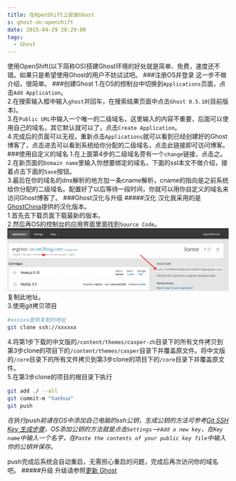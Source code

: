 ```yaml
---
title: 在OpenShift上安装Ghost
s: ghost-on-openshift
date: 2015-04-29 20:29:00
tags:
  - Ghost
---
```

使用OpenShift(以下简称OS)搭建Ghost环境的好处就是简单、免费，速度还不错。如果只是希望使用Ghost的用户不妨试试吧。
###注册OS并登录
这一步不做介绍，很简单。
###创建Ghost
1.在OS的控制台中切换到`Applications`页面，点击`Add Application`。  
2.在搜索输入框中输入`ghost`并回车，在搜索结果页面中点击`Ghost 0.5.10`(目前版本)。  
3.在`Public URL`中输入一个唯一的二级域名，这里输入的内容不重要，后面可以使用自己的域名，其它默认就可以了，点击`Create Application`。  
4.完成后的页面可以无视，重新点击`Applications`就可以看到已经创建好的Ghost博客了，点击进去可以看到系统给你分配的二级域名，点击此链接即可访问博客。
###使用自定义的域名
1.在上面第4步的二级域名旁有一个`change`链接，点击之。  
2.在新页面的`Domain name`里输入你想要绑定的域名，下面的ssl本文不做介绍，接着点击下面的`Save`按钮。  
3.最后在你的域名的dns解析的地方加一条cname解析，cname的指向是之前系统给你分配的二级域名。配置好了以后等待一段时间，你就可以用你自定义的域名来访问Ghost博客了。
###Ghost汉化与升级
#####汉化
汉化我采用的是[GhostChina](http://www.ghostchina.com/)提供的汉化版本。  
1.首先去下载页面下载最新的版本。  
2.然后再OS的控制台的应用界面里面找到`Source Code`。
![Source Code](/images/ghost/openshift-source-code.png)
复制此地址。  
3.使用git拷贝项目

```bash
#xxxxxx是刚复制的地址
git clone ssh://xxxxxx
```
4.将第1步下载的中文版的`/content/themes/casper-zh`目录下的所有文件拷贝到第3步clone的项目下的`/content/themes/casper`目录下并覆盖原文件。将中文版的`/core`目录下的所有文件拷贝到第3步clone的项目下的`/core`目录下并覆盖原文件。  
5.在第3步clone的项目的根目录下执行
```bash
git add ./ --all
git commit-m "hanhua"
git push
```

*在执行push前请在OS中添加自己电脑的ssh公钥，生成公钥的方法可参考[Git SSH Key 生成步骤](http://blog.csdn.net/hustpzb/article/details/8230454/)，OS添加公钥的方法就是点击`Settings`-->`Add a new key`，在`Key name`中输入一个名字，在`Paste the contents of your public key file`中输入你的公钥并保存。*

push完成后系统会自动重启，无需担心重启的问题，完成后再次访问你的域名吧。
#####升级
升级请参照[更新 Ghost](http://docs.ghostchina.com/zh/installation/upgrading/)
